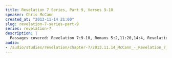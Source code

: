 ```yaml
--- 
title: Revelation 7 Series, Part 9, Verses 9-10
speaker: Chris McCann
created_at: "2013-11-14 21:00"
slug: revelation-7-series-part-9
series: revelation-7
description: |
  Passages covered: Revelation 7:9-10, Romans 5:2,11:20,14:4, Revelation 6:17, Malachi 3:2, Luke 21:34-36, Revelation 3:5,19:7-8,13-14, John 12:12-13.
audio: 
- /audio/studies/revelation/chapter-7/2013.11.14_McCann_-_Revelation_7_Series_Part_9.yaml
---
```


